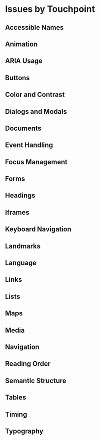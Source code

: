 # Issues by Touchpoint

## Accessible Names

## Animation

## ARIA Usage

## Buttons

## Color and Contrast

## Dialogs and Modals

## Documents

## Event Handling

## Focus Management

## Forms

## Headings

## Iframes

## Keyboard Navigation

## Landmarks

## Language

## Links

## Lists

## Maps

## Media

## Navigation

## Reading Order

## Semantic Structure

## Tables

## Timing

## Typography
